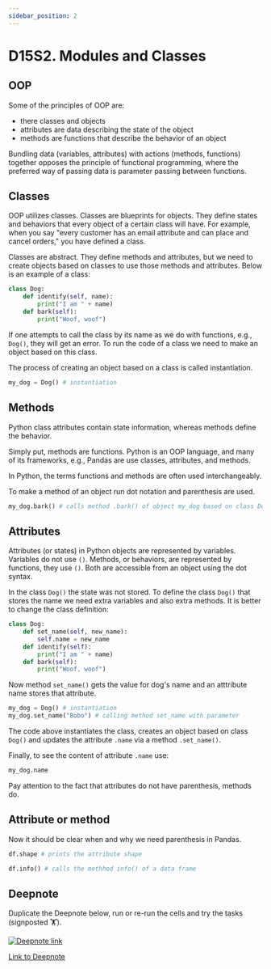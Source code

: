 ```yaml
---
sidebar_position: 2
---
```


# D15S2. Modules and Classes

## OOP

Some of the principles of OOP are:

- there classes and objects
- attributes are data describing the state of the object
- methods are functions that describe the behavior of an object

Bundling data (variables, attributes) with actions (methods, functions) together opposes the principle of functional programming, where the preferred way of passing data is parameter passing between functions.

## Classes

OOP utilizes classes. Classes are blueprints for objects. They define states and behaviors that every object of a certain class will have. For example, when you say "every customer has an email attribute and can place and cancel orders," you have defined a class.

Classes are abstract. They define methods and attributes, but we need to create objects based on classes to use those methods and attributes. Below is an example of a class:

```python
class Dog:
    def identify(self, name):
        print("I am " + name)
    def bark(self):
        print("Woof, woof")
```

If one attempts to call the class by its name as we do with functions, e.g., `Dog()`, they will get an error. To run the code of a class we need to make an object based on this class.

The process of creating an object based on a class is called instantiation.

```python
my_dog = Dog() # instantiation 
```

## Methods

Python class attributes contain state information, whereas methods define the behavior.

Simply put, methods are functions. Python is an OOP language, and many of its frameworks, e.g., Pandas are use classes, attributes, and methods.

In Python, the terms functions and methods are often used interchangeably.

To make a method of an object run dot notation and parenthesis are used.

```python
my_dog.bark() # calls method .bark() of object my_dog based on class Dog()
```

## Attributes

Attributes (or states) in Python objects are represented by variables. Variables do not use `()`. Methods, or behaviors, are represented by functions, they use `()`. Both are accessible from an object using the dot syntax.

In the class `Dog()` the state was not stored. To define the class `Dog()` that stores the name we need extra variables and also extra methods. It is better to change the class definition:

```python
class Dog:
    def set_name(self, new_name):
        self.name = new_name
    def identify(self):
        print("I am " + name)
    def bark(self):
        print("Woof, woof")
```

Now method `set_name()` gets the value for dog's name and an atttribute name stores that attribute.

```python
my_dog = Dog() # instantiation
my_dog.set_name("Bobo") # calling method set_name with parameter 
```

The code above instantiates the class, creates an object based on class `Dog()` and updates the attribute `.name` via a method `.set_name()`.

Finally, to see the content of attribute `.name` use:

```python
my_dog.name
```

Pay attention to the fact that attributes do not have parenthesis, methods do.

## Attribute or method

Now it should be clear when and why we need parenthesis in Pandas.

```python
df.shape # prints the attribute shape
```

```python
df.info() # calls the methhod info() of a data frame
```

## Deepnote

Duplicate the Deepnote below, run or re-run the cells and try the tasks (signposted 🏋️).

[<img
    src="/img/icons/deepnote-logo.svg"
    alt="Deepnote link"
/>](https://deepnote.com/project/classes-methods-hdK7bMIwSkyjcyuDrmm6Ug/%2Fnotebook.ipynb)

[Link to Deepnote](https://deepnote.com/project/classes-methods-hdK7bMIwSkyjcyuDrmm6Ug/%2Fnotebook.ipynb)
